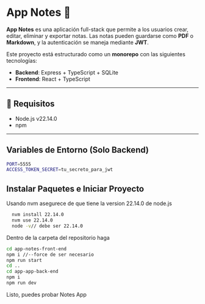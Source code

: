 # App Notes 📝

**App Notes** es una aplicación full-stack que permite a los usuarios crear, editar, eliminar y exportar notas. Las notas pueden guardarse como **PDF** o **Markdown**, y la autenticación se maneja mediante **JWT**.

Este proyecto está estructurado como un **monorepo** con las siguientes tecnologías:

- **Backend**: Express + TypeScript + SQLite
- **Frontend**: React + TypeScript

---

## 🔧 Requisitos

- Node.js v22.14.0
- npm 

---

## Variables de Entorno (Solo Backend)
```bash
PORT=5555
ACCESS_TOKEN_SECRET=tu_secreto_para_jwt
```
## Instalar Paquetes e Iniciar Proyecto
Usando nvm asegurece de que tiene la version 22.14.0 de node.js
```bash
  nvm install 22.14.0
  nvm use 22.14.0
  node -v// debe ser 22.14.0
```
Dentro de la carpeta del repositorio haga
```bash
cd app-notes-front-end
npm i //--force de ser necesario
npm run start
cd ..
cd app-app-back-end
npm i
npm run dev
```
Listo, puedes probar Notes App
